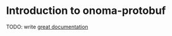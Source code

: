 # Introduction to onoma-protobuf

TODO: write [great documentation](http://jacobian.org/writing/what-to-write/)
